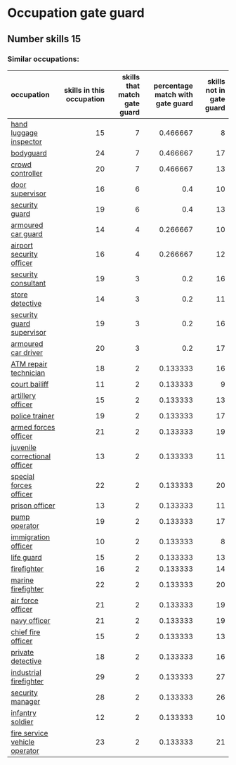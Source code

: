 # Occupation gate guard
## Number skills 15
### Similar occupations:
| occupation                                                        |   skills in this occupation |   skills that match gate guard |   percentage match with gate guard |   skills not in gate guard |
|:------------------------------------------------------------------|----------------------------:|-------------------------------:|-----------------------------------:|---------------------------:|
| [hand luggage inspector](hand_luggage_inspector.md)               |                          15 |                              7 |                           0.466667 |                          8 |
| [bodyguard](bodyguard.md)                                         |                          24 |                              7 |                           0.466667 |                         17 |
| [crowd controller](crowd_controller.md)                           |                          20 |                              7 |                           0.466667 |                         13 |
| [door supervisor](door_supervisor.md)                             |                          16 |                              6 |                           0.4      |                         10 |
| [security guard](security_guard.md)                               |                          19 |                              6 |                           0.4      |                         13 |
| [armoured car guard](armoured_car_guard.md)                       |                          14 |                              4 |                           0.266667 |                         10 |
| [airport security officer](airport_security_officer.md)           |                          16 |                              4 |                           0.266667 |                         12 |
| [security consultant](security_consultant.md)                     |                          19 |                              3 |                           0.2      |                         16 |
| [store detective](store_detective.md)                             |                          14 |                              3 |                           0.2      |                         11 |
| [security guard supervisor](security_guard_supervisor.md)         |                          19 |                              3 |                           0.2      |                         16 |
| [armoured car driver](armoured_car_driver.md)                     |                          20 |                              3 |                           0.2      |                         17 |
| [ATM repair technician](ATM_repair_technician.md)                 |                          18 |                              2 |                           0.133333 |                         16 |
| [court bailiff](court_bailiff.md)                                 |                          11 |                              2 |                           0.133333 |                          9 |
| [artillery officer](artillery_officer.md)                         |                          15 |                              2 |                           0.133333 |                         13 |
| [police trainer](police_trainer.md)                               |                          19 |                              2 |                           0.133333 |                         17 |
| [armed forces officer](armed_forces_officer.md)                   |                          21 |                              2 |                           0.133333 |                         19 |
| [juvenile correctional officer](juvenile_correctional_officer.md) |                          13 |                              2 |                           0.133333 |                         11 |
| [special forces officer](special_forces_officer.md)               |                          22 |                              2 |                           0.133333 |                         20 |
| [prison officer](prison_officer.md)                               |                          13 |                              2 |                           0.133333 |                         11 |
| [pump operator](pump_operator.md)                                 |                          19 |                              2 |                           0.133333 |                         17 |
| [immigration officer](immigration_officer.md)                     |                          10 |                              2 |                           0.133333 |                          8 |
| [life guard](life_guard.md)                                       |                          15 |                              2 |                           0.133333 |                         13 |
| [firefighter](firefighter.md)                                     |                          16 |                              2 |                           0.133333 |                         14 |
| [marine firefighter](marine_firefighter.md)                       |                          22 |                              2 |                           0.133333 |                         20 |
| [air force officer](air_force_officer.md)                         |                          21 |                              2 |                           0.133333 |                         19 |
| [navy officer](navy_officer.md)                                   |                          21 |                              2 |                           0.133333 |                         19 |
| [chief fire officer](chief_fire_officer.md)                       |                          15 |                              2 |                           0.133333 |                         13 |
| [private detective](private_detective.md)                         |                          18 |                              2 |                           0.133333 |                         16 |
| [industrial firefighter](industrial_firefighter.md)               |                          29 |                              2 |                           0.133333 |                         27 |
| [security manager](security_manager.md)                           |                          28 |                              2 |                           0.133333 |                         26 |
| [infantry soldier](infantry_soldier.md)                           |                          12 |                              2 |                           0.133333 |                         10 |
| [fire service vehicle operator](fire_service_vehicle_operator.md) |                          23 |                              2 |                           0.133333 |                         21 |
